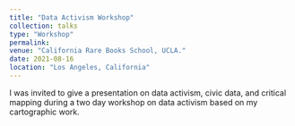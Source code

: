 ```yaml
---
title: "Data Activism Workshop"
collection: talks
type: "Workshop"
permalink:
venue: "California Rare Books School, UCLA."
date: 2021-08-16
location: "Los Angeles, California"
---
```

I was invited to give a presentation on data activism, civic data, and critical mapping during a two day workshop on data activism based on my cartographic work. 

